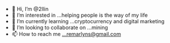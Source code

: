 - 👋 Hi, I’m @2llin
- 👀 I’m interested in ...helping people  is the way of my life
- 🌱 I’m currently learning ...cryptocurrency  and digital  marketing 
- 💞️ I’m looking to collaborate on ...mining
- 📫 How to reach me ...remarlyns@gmail.com 

<!---
2llin/2llin is a ✨ special ✨ repository because its `README.md` (this file) appears on your GitHub profile.
You can click the Preview link to take a look at your changes.
--->
